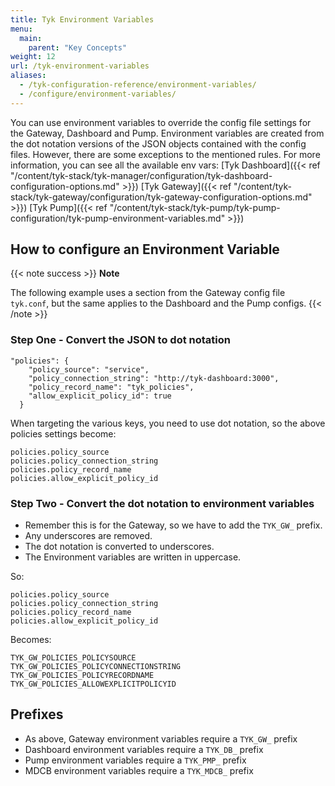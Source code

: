 ```yaml
---
title: Tyk Environment Variables
menu:
  main:
    parent: "Key Concepts"
weight: 12 
url: /tyk-environment-variables
aliases:
  - /tyk-configuration-reference/environment-variables/
  - /configure/environment-variables/
---
```


You can use environment variables to override the config file settings for the Gateway, Dashboard and Pump. Environment variables are created from the dot notation versions of the JSON objects contained with the config files. However, there are some exceptions to the mentioned rules. For more information, you can see all the available env vars: 
[Tyk Dashboard]({{< ref "/content/tyk-stack/tyk-manager/configuration/tyk-dashboard-configuration-options.md" >}})
[Tyk Gateway]({{< ref "/content/tyk-stack/tyk-gateway/configuration/tyk-gateway-configuration-options.md" >}})
[Tyk Pump]({{< ref "/content/tyk-stack/tyk-pump/tyk-pump-configuration/tyk-pump-environment-variables.md" >}})


## How to configure an Environment Variable

{{< note success >}}
**Note**  

The following example uses a section from the Gateway config file `tyk.conf`, but the same applies to the Dashboard and the Pump configs.
{{< /note >}}


### Step One - Convert the JSON to dot notation

```
"policies": {
    "policy_source": "service",
    "policy_connection_string": "http://tyk-dashboard:3000",
    "policy_record_name": "tyk_policies",
    "allow_explicit_policy_id": true
  }
```

When targeting the various keys, you need to use dot notation, so the above policies settings become:

```
policies.policy_source
policies.policy_connection_string
policies.policy_record_name
policies.allow_explicit_policy_id
```

### Step Two - Convert the dot notation to environment variables

* Remember this is for the Gateway, so we have to add the `TYK_GW_` prefix.
* Any underscores are removed.
* The dot notation is converted to underscores. 
* The Environment variables are written in uppercase.

So:

```
policies.policy_source
policies.policy_connection_string
policies.policy_record_name
policies.allow_explicit_policy_id
```

Becomes:

```
TYK_GW_POLICIES_POLICYSOURCE
TYK_GW_POLICIES_POLICYCONNECTIONSTRING
TYK_GW_POLICIES_POLICYRECORDNAME
TYK_GW_POLICIES_ALLOWEXPLICITPOLICYID
```

## Prefixes

* As above, Gateway environment variables require a `TYK_GW_` prefix
* Dashboard environment variables require a `TYK_DB_` prefix
* Pump environment variables require a `TYK_PMP_` prefix
* MDCB environment variables require a `TYK_MDCB_` prefix

### 
